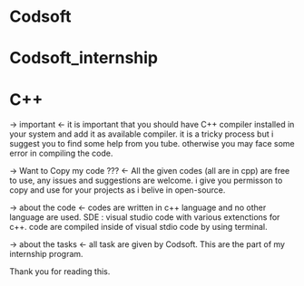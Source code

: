 # Codsoft
# Codsoft_internship
# C++

 -> important <-
  it is important that you should have C++ compiler installed in your system and add it as available compiler. 
  it is a tricky process but i suggest you to find some help from you tube. otherwise you may face some error in compiling the code.

  -> Want to Copy my code ??? <-
  All the given codes (all are in cpp) are free to use, any issues and suggestions are welcome.
  i give you permisson to copy and use for your projects as i belive in open-source.
  
  -> about the code <-
  codes are written in c++ language and no other language are used.
  SDE : visual studio code with various extenctions for c++.
  code are compiled inside of visual stdio code by using terminal.

  -> about the tasks <-
  all task are given by Codsoft.
  This are the part of my internship program.

  Thank you for reading this.

